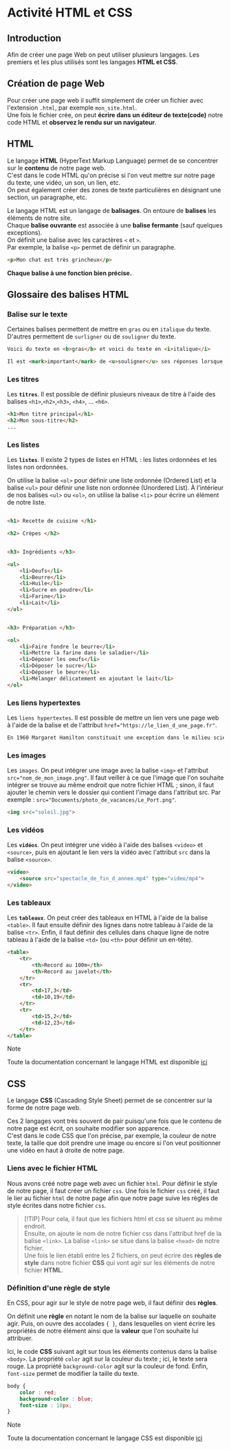 # Activité HTML et CSS  

## Introduction  

Afin de créer une page Web on peut utiliser plusieurs langages. Les premiers et les plus utilisés sont les langages __HTML et CSS__.  


## Création de page Web  

Pour créer une page web il suffit simplement de créer un fichier avec l'extension `.html`, par exemple `mon_site.html`.  
Une fois le fichier crée, on peut __écrire dans un éditeur de texte(code)__ notre code HTML et __observez le rendu sur un navigateur__.   


## HTML  

Le langage __HTML__ (HyperText Markup Language) permet de se concentrer sur le __contenu__ de notre page web.  
C'est dans le code HTML qu'on précise si l'on veut mettre sur notre page du texte, une vidéo, un son, un lien, etc.  
On peut également créer des zones de texte particulières en désignant une section, un paragraphe, etc.  

Le langage HTML est un langage de __balisages__. On entoure de __balises__ les éléments de notre site.  
Chaque __balise ouvrante__ est associée à une __balise fermante__ (sauf quelques exceptions).  
On définit une balise avec les caractères `<` et `>`.  
Par exemple, la balise `<p>` permet de définir un paragraphe.  


```HTML
<p>Mon chat est très grincheux</p>
```

__Chaque balise à une fonction bien précise.__  

## Glossaire des balises HTML

### Balise sur le texte  

Certaines balises permettent de mettre en `gras` ou en `italique` du texte. D'autres permettent de `surligner` ou de `souligner` du texte.

```HTML
Voici du texte en <b>gras</b> et voici du texte en <i>italique</i>

Il est <mark>important</mark> de <u>souligner</u> ses réponses lorsque l'on répond à une question. 
```


### Les titres

Les __`titres`__. Il est possible de définir plusieurs niveaux de titre à l'aide des balises `<h1>`,`<h2>`,`<h3>`, `<h4>`, ... `<h6>`.  
```HTML
<h1>Mon titre principal</h1>
<h2>Mon sous-titre</h2>
...
```

### Les listes

Les __`listes`__. Il existe 2 types de listes en HTML : les listes ordonnées et les listes non ordonnées.

On utilise la balise `<ol>` pour définir une liste ordonnée (Ordered List) et la balise `<ul>` pour définir une liste non ordonnée (Unordered List). À l'intérieur de nos balises `<ul>` ou `<ol>`, on utilise la balise `<li>` pour écrire un élément de notre liste.

```HTML

<h1> Recette de cuisine </h1>

<h2> Crèpes </h2>


<h3> Ingrédients </h3>

<ul>
    <li>Oeufs</li>
    <li>Beurre</li>
    <li>Huile</li>
    <li>Sucre en poudre</li>
    <li>Farine</li>
    <li>Lait</li>
</ul>


<h3> Préparation </h3>

<ol>
    <li>Faire fondre le beurre</li>
    <li>Mettre la farine dans le saladier</li>
    <li>Déposer les oeufs</li>
    <li>Déposer le sucre</li>
    <li>Déposer le beurre</li>
    <li>Mélanger délicatement en ajoutant le lait</li>
</ol>
```

### Les liens hypertextes  

Les `liens hypertextes`. Il est possible de mettre un lien vers une page web à l'aide de la balise <a> et de l'attribut `href="https://le_lien_d_une_page.fr"`.

```HTML
En 1960 Margaret Hamilton constituait une exception dans le milieu scientifique essentiellement masculin dans lesquels les postes de responsabilité technique étaient rarement attribués aux femmes. Pour plus d'informations vous pouvez cliquer<a href="">ici</a>
```

### Les images  

Les `images`. On peut intégrer une image avec la balise `<img>` et l'attribut `src="nom_de_mon_image.png"`. Il faut veiller à ce que l'image que l'on souhaite intégrer se trouve au même endroit que notre fichier HTML ; sinon, il faut ajouter le chemin vers le dossier qui contient l'image dans l'attribut src. Par exemple : `src="Documents/photo_de_vacances/Le_Port.png"`.

```HTML
<img src="soleil.jpg">
```
  

### Les vidéos  

Les __`vidéos`__. On peut intégrer une vidéo à l'aide des balises `<video>` et `<source>`, puis en ajoutant le lien vers la vidéo avec l'attribut `src` dans la balise `<source>`.

```HTML
<video>
    <source src="spectacle_de_fin_d_annee.mp4" type="video/mp4">
</video>
```

### Les tableaux  

Les __`tableaux`__. On peut créer des tableaux en HTML à l'aide de la balise `<table>`. Il faut ensuite définir des lignes dans notre tableau à l'aide de la balise `<tr>`. Enfin, il faut définir des cellules dans chaque ligne de notre tableau à l'aide de la balise `<td>` (ou `<th>` pour définir un en-tête).

```HTML
<table>
    <tr>
        <th>Record au 100m</th>
        <th>Record au javelot</th>
    </tr>
    <tr>
        <td>17,3</td>
        <td>10,19</td>
    </tr>
    <tr>
        <td>15,2</td>
        <td>12,23</td>
    </tr>
</table>
```

> [!NOTE]
> Toute la documentation concernant le langage HTML est disponible [ici](https://developer.mozilla.org/fr/docs/Web/HTML) 


## CSS  

Le langage __CSS__ (Cascading Style Sheet) permet de se concentrer sur la forme de notre page web.

Ces 2 langages vont très souvent de pair puisqu'une fois que le contenu de notre page est écrit, on souhaite modifier son apparence.    
C'est dans le code CSS que l'on précise, par exemple, la couleur de notre texte, la taille que doit prendre une image ou encore si l'on veut positionner une vidéo en haut à droite de notre page.


### Liens avec le fichier HTML  

Nous avons créé notre page web avec un fichier `html`. Pour définir le style de notre page, il faut créer un fichier `css`.
Une fois le fichier `css` créé, il faut le lier au fichier `html` de notre page afin que notre page suive les règles de style écrites dans notre fichier `css`.    


> [!TIP] Pour cela, il faut que les fichiers html et css se situent au même endroit.  
> Ensuite, on ajoute le nom de notre fichier css dans l'attribut href de la balise `<link>`. La balise `<link>` se situe dans la balise `<head>` de notre fichier.  
> Une fois le lien établi entre les 2 fichiers, on peut écrire des __règles de style__ dans notre fichier __CSS__ qui vont agir sur les éléments de notre fichier __HTML__.  


### Définition d'une règle de style  

En CSS, pour agir sur le style de notre page web, il faut définir des __règles__.

On définit une __règle__ en notant le nom de la balise sur laquelle on souhaite agir. Puis, on ouvre des accolades `{ }`, dans lesquelles on vient écrire les propriétés de notre élément ainsi que la __valeur__ que l'on souhaite lui attribuer.

Ici, le code __CSS__ suivant agit sur tous les éléments contenus dans la balise `<body>`. La propriété `color` agit sur la couleur du texte ; ici, le texte sera rouge. La propriété `background-color` agit sur la couleur de fond. Enfin, `font-size` permet de modifier la taille du texte.

```CSS
body { 
    color : red; 
    background-color : blue;
    font-size : 10px;
}
```  




> [!NOTE]
> Toute la documentation concernant le langage CSS est disponible [ici](https://developer.mozilla.org/fr/docs/Web/CSS) 


